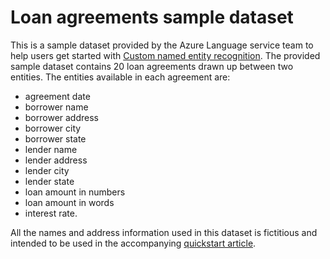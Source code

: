 # Loan agreements sample dataset

This is a sample dataset provided by the Azure Language service team to help users get started with [Custom named entity recognition](https://aka.ms/ct-docs). The provided sample dataset contains 20 loan agreements drawn up between two entities. The entities available in each agreement are: 

* agreement date
* borrower name
* borrower address
* borrower city
* borrower state
* lender name
* lender address
* lender city
* lender state
* loan amount in numbers
* loan amount in words
* interest rate. 

All the names and address information used in this dataset is fictitious and intended to be used in the accompanying [quickstart article](https://docs.microsoft.com/azure/cognitive-services/language-service/custom-named-entity-recognition/quickstart).
